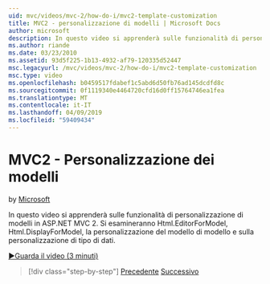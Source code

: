 ```yaml
---
uid: mvc/videos/mvc-2/how-do-i/mvc2-template-customization
title: MVC2 - personalizzazione di modelli | Microsoft Docs
author: microsoft
description: In questo video si apprenderà sulle funzionalità di personalizzazione di modelli in ASP.NET MVC 2. Si esamineranno Html.EditorForModel, Html.DisplayForModel, modello Templ...
ms.author: riande
ms.date: 03/23/2010
ms.assetid: 93d5f225-1b13-4932-af79-120335d52447
msc.legacyurl: /mvc/videos/mvc-2/how-do-i/mvc2-template-customization
msc.type: video
ms.openlocfilehash: b0459517fdabef1c5abd6d50fb76ad145dcdfd8c
ms.sourcegitcommit: 0f1119340e4464720cfd16d0ff15764746ea1fea
ms.translationtype: MT
ms.contentlocale: it-IT
ms.lasthandoff: 04/09/2019
ms.locfileid: "59409434"
---
```

# <a name="mvc2---template-customization"></a>MVC2 - Personalizzazione dei modelli

by [Microsoft](https://github.com/microsoft)

In questo video si apprenderà sulle funzionalità di personalizzazione di modelli in ASP.NET MVC 2. Si esamineranno Html.EditorForModel, Html.DisplayForModel, la personalizzazione del modello di modello e sulla personalizzazione di tipo di dati.

[&#9654;Guarda il video (3 minuti)](https://channel9.msdn.com/Blogs/ASP-NET-Site-Videos/mvc2-template-customization)

> [!div class="step-by-step"]
> [Precedente](mvc2-model-validation.md)
> [Successivo](aspnet-mvc-2-areas.md)
